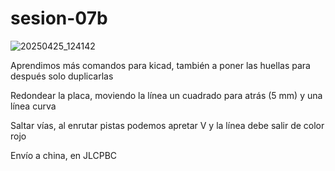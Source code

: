 # sesion-07b

![20250425_124142](https://github.com/user-attachments/assets/c4ba5843-a153-4c02-935d-726ea694ca2f)

Aprendimos más comandos para kicad, también a poner las huellas para después solo duplicarlas

Redondear la placa, moviendo la línea un cuadrado para atrás (5 mm) y una línea curva

Saltar vías, al enrutar pistas podemos apretar V y la línea debe salir de color rojo

Envío a china, en JLCPBC
